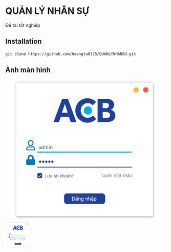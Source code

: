 # QUẢN LÝ NHÂN SỰ
Đề tài tốt nghiệp 

## Installation
```bash
git clone https://github.com/hoangtu0325/QUANLYNHANSU.git

```
## Ảnh màn hình
![](File%20báo%20cáo/Master/File%20phụ/Login.jpg)
 <a align="center" href="https://github.com/hoangtu0325/QUANLYNHANSU/tree/dev/File%20b%C3%A1o%20c%C3%A1o/Master/File%20ph%E1%BB%A5">
    <img src="File%20báo%20cáo/Master/File%20phụ/Login.jpg" alt="Logo" width="80" height="80">
  </a>
